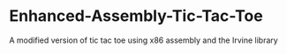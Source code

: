 # Enhanced-Assembly-Tic-Tac-Toe
A modified version of tic tac toe using x86 assembly and the Irvine library
